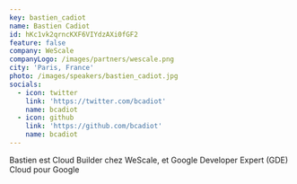 ```yaml
---
key: bastien_cadiot
name: Bastien Cadiot
id: hKc1vk2qrncKXF6VIYdzAXi0fGF2
feature: false
company: WeScale
companyLogo: /images/partners/wescale.png
city: 'Paris, France'
photo: /images/speakers/bastien_cadiot.jpg
socials:
  - icon: twitter
    link: 'https://twitter.com/bcadiot'
    name: bcadiot
  - icon: github
    link: 'https://github.com/bcadiot'
    name: bcadiot
---
```

Bastien est Cloud Builder chez WeScale, et Google Developer Expert (GDE) Cloud pour Google